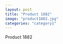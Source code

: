 ```yaml
---
layout: post
title: "Product 1882"
image: "product1882.jpg"
categories: "category1"
---
```

Product 1882
